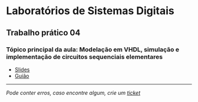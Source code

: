 # Laboratórios de Sistemas Digitais
## Trabalho prático 04
### Tópico principal da aula: Modelação em VHDL, simulação e implementação de circuitos sequenciais elementares

* [Slides](https://github.com/TiagoRG/uaveiro-leci/blob/master/1ano/2semestre/lsd/slides/LSD_2022-23_AulaTP04.pdf)
* [Guião](https://github.com/TiagoRG/uaveiro-leci/blob/master/1ano/2semestre/lsd/pratica03/LSD_2022-23_TrabPrat04.pdf)

---
*Pode conter erros, caso encontre algum, crie um* [*ticket*](https://github.com/TiagoRG/uaveiro-leci/issues/new)
